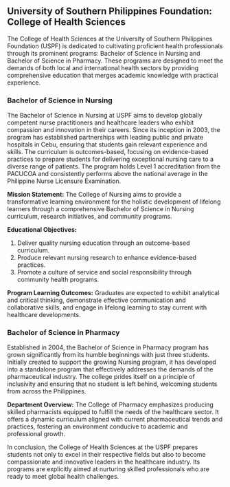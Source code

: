 ## University of Southern Philippines Foundation: College of Health Sciences

The College of Health Sciences at the University of Southern Philippines Foundation (USPF) is dedicated to cultivating proficient health professionals through its prominent programs: Bachelor of Science in Nursing and Bachelor of Science in Pharmacy. These programs are designed to meet the demands of both local and international health sectors by providing comprehensive education that merges academic knowledge with practical experience.

### Bachelor of Science in Nursing

The Bachelor of Science in Nursing at USPF aims to develop globally competent nurse practitioners and healthcare leaders who exhibit compassion and innovation in their careers. Since its inception in 2003, the program has established partnerships with leading public and private hospitals in Cebu, ensuring that students gain relevant experience and skills. The curriculum is outcomes-based, focusing on evidence-based practices to prepare students for delivering exceptional nursing care to a diverse range of patients. The program holds Level 1 accreditation from the PACUCOA and consistently performs above the national average in the Philippine Nurse Licensure Examination.

**Mission Statement:** The College of Nursing aims to provide a transformative learning environment for the holistic development of lifelong learners through a comprehensive Bachelor of Science in Nursing curriculum, research initiatives, and community programs.

**Educational Objectives:**
1. Deliver quality nursing education through an outcome-based curriculum.
2. Produce relevant nursing research to enhance evidence-based practices.
3. Promote a culture of service and social responsibility through community health programs.

**Program Learning Outcomes:** Graduates are expected to exhibit analytical and critical thinking, demonstrate effective communication and collaborative skills, and engage in lifelong learning to stay current with healthcare developments.

### Bachelor of Science in Pharmacy

Established in 2004, the Bachelor of Science in Pharmacy program has grown significantly from its humble beginnings with just three students. Initially created to support the growing Nursing program, it has developed into a standalone program that effectively addresses the demands of the pharmaceutical industry. The college prides itself on a principle of inclusivity and ensuring that no student is left behind, welcoming students from across the Philippines.

**Department Overview:** The College of Pharmacy emphasizes producing skilled pharmacists equipped to fulfill the needs of the healthcare sector. It offers a dynamic curriculum aligned with current pharmaceutical trends and practices, fostering an environment conducive to academic and professional growth.

In conclusion, the College of Health Sciences at the USPF prepares students not only to excel in their respective fields but also to become compassionate and innovative leaders in the healthcare industry. Its programs are explicitly aimed at nurturing skilled professionals who are ready to meet global health challenges.